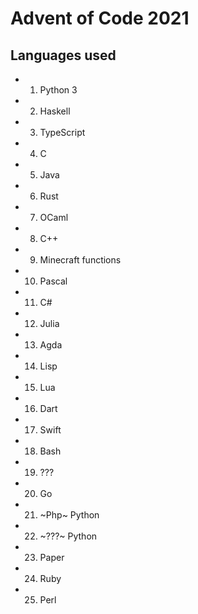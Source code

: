# Advent of Code 2021

## Languages used
- 01. Python 3
- 02. Haskell
- 03. TypeScript
- 04. C
- 05. Java
- 06. Rust
- 07. OCaml
- 08. C++
- 09. Minecraft functions
- 10. Pascal
- 11. C#
- 12. Julia
- 13. Agda
- 14. Lisp
- 15. Lua
- 16. Dart
- 17. Swift
- 18. Bash
- 19. ???
- 20. Go
- 21. ~Php~ Python
- 22. ~???~ Python
- 23. Paper
- 24. Ruby
- 25. Perl
